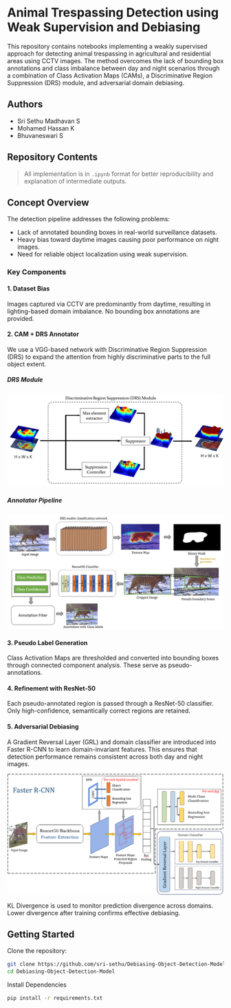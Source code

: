 # Animal Trespassing Detection using Weak Supervision and Debiasing

This repository contains notebooks implementing a weakly supervised approach for detecting animal trespassing in agricultural and residential areas using CCTV images. The method overcomes the lack of bounding box annotations and class imbalance between day and night scenarios through a combination of Class Activation Maps (CAMs), a Discriminative Region Suppression (DRS) module, and adversarial domain debiasing.

## Authors
* Sri Sethu Madhavan S
* Mohamed Hassan K
* Bhuvaneswari S
 
## Repository Contents

> All implementation is in `.ipynb` format for better reproducibility and explanation of intermediate outputs.

## Concept Overview

The detection pipeline addresses the following problems:
- Lack of annotated bounding boxes in real-world surveillance datasets.
- Heavy bias toward daytime images causing poor performance on night images.
- Need for reliable object localization using weak supervision.

### Key Components

#### 1. Dataset Bias
Images captured via CCTV are predominantly from daytime, resulting in lighting-based domain imbalance. No bounding box annotations are provided.

#### 2. CAM + DRS Annotator
We use a VGG-based network with Discriminative Region Suppression (DRS) to expand the attention from highly discriminative parts to the full object extent.

##### DRS Module
![DRS Module](figures/DRS.png)

##### Annotator Pipeline
![Novel Annotator](figures/Pipeline.png)

#### 3. Pseudo Label Generation
Class Activation Maps are thresholded and converted into bounding boxes through connected component analysis. These serve as pseudo-annotations.

#### 4. Refinement with ResNet-50
Each pseudo-annotated region is passed through a ResNet-50 classifier. Only high-confidence, semantically correct regions are retained.

#### 5. Adversarial Debiasing
A Gradient Reversal Layer (GRL) and domain classifier are introduced into Faster R-CNN to learn domain-invariant features. This ensures that detection performance remains consistent across both day and night images.

![Architecture of Debiasing Network](figures/Architecture.png)

KL Divergence is used to monitor prediction divergence across domains. Lower divergence after training confirms effective debiasing.

## Getting Started

Clone the repository:

```bash
git clone https://github.com/sri-sethu/Debiasing-Object-Detection-Model.git
cd Debiasing-Object-Detection-Model
```

Install Dependencies

```bash
pip install -r requirements.txt
```
